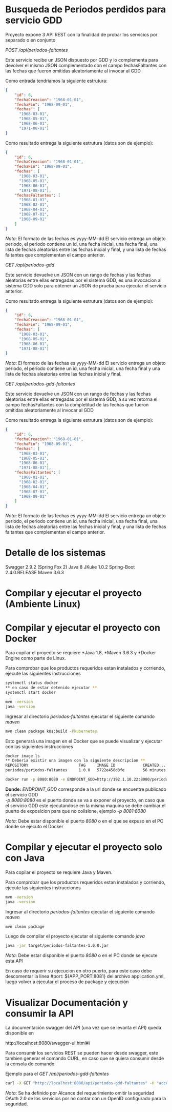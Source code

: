 # Busqueda de Periodos perdidos para servicio GDD

Proyecto expone 3 API REST con la finalidad de probar los servicios por separado o en conjunto

*POST /api/periodos-faltantes*

Este servicio recibe un JSON dispuesto por GDD y lo complementa para devolver el mismo JSON complementado con el campo fechasFaltantes con las fechas que fueron omitidas aleatoriamente al invocar al GDD

Como entrada tendriamos la siguiente estrutura:

```json
{
    "id": 6,
    "fechaCreacion": "1968-01-01",
    "fechaFin": "1968-09-01",
    "fechas": [
      "1968-03-01",
      "1968-05-01",
      "1968-06-01",
      "1971-08-01"]
}
```

Como resultado entrega la siguiente estrutura (datos son de ejemplo):

```json
{
    "id": 6,
    "fechaCreacion": "1968-01-01",
    "fechaFin": "1968-09-01",
    "fechas": [
      "1968-03-01",
      "1968-05-01",
      "1968-06-01",
      "1971-08-01"],
	"fechasFaltantes": [
	  "1968-01-01",
	  "1968-02-01",
	  "1968-04-01",
	  "1968-07-01",
	  "1968-09-01"
	]
}
```
*Nota*:
El formato de las fechas es yyyy-MM-dd
El servicio entrega un objeto periodo, el periodo contiene un id, una fecha inicial, una fecha final, una lista de fechas aleatorias entre las fechas inicial y final, y una lista de fechas faltantes que complementan el campo anterior.


*GET /api/periodos-gdd*

Este servicio devuelve un JSON con un rango de fechas y las fechas aleatorias entre ellas entregadas por el sistema GDD, es una invocacion al sistema GDD solo para obtener un JSON de prueba para ejecutar el servicio anterior.

Como resultado entrega la siguiente estrutura (datos son de ejemplo):

```json
{
    "id": 6,
    "fechaCreacion": "1968-01-01",
    "fechaFin": "1968-09-01",
    "fechas": [
      "1968-03-01",
      "1968-05-01",
      "1968-06-01",
      "1971-08-01"]
}
```
*Nota*:
El formato de las fechas es yyyy-MM-dd
El servicio entrega un objeto periodo, el periodo contiene un id, una fecha inicial, una fecha final y una lista de fechas aleatorias entre las fechas inicial y final.


*GET /api/periodos-gdd-faltantes*

Este servicio devuelve un JSON con un rango de fechas y las fechas aleatorias entre ellas entregadas por el sistema GDD, a su vez retorna el campo fechasFaltantes con la completitud de las fechas que fueron omitidas aleatoriamente al invocar al GDD

Como resultado entrega la siguiente estrutura (datos son de ejemplo):

```json
{
    "id": 6,
    "fechaCreacion": "1968-01-01",
    "fechaFin": "1968-09-01",
    "fechas": [
      "1968-03-01",
      "1968-05-01",
      "1968-06-01",
      "1971-08-01"],
	"fechasFaltantes": [
	  "1968-01-01",
	  "1968-02-01",
	  "1968-04-01",
	  "1968-07-01",
	  "1968-09-01"
	]
}
```
*Nota*:
El formato de las fechas es yyyy-MM-dd
El servicio entrega un objeto periodo, el periodo contiene un id, una fecha inicial, una fecha final, una lista de fechas aleatorias entre las fechas inicial y final, y una lista de fechas faltantes que complementan el campo anterior.


# Detalle de los sistemas

Swagger 2.9.2 (Spring Fox 2)
Java 8
JKuke 1.0.2
Spring-Boot 2.4.0.RELEASE
Maven 3.6.3


# Compilar y ejecutar el proyecto (Ambiente Linux)

# Compilar y ejecutar el proyecto con Docker

Para copilar el proyecto se requiere 
*Java 1.8, 
*Maven 3.6.3 y 
*Docker Engine como parte de Linux.

Para comprobar que los productos requeridos estan instalados y corriendo, ejecute las siguientes instrucciones

```bash
systemctl status docker
** en caso de estar detenido ejecutar **
systemctl start docker

mvn -version
java -version
```

Ingresar al directorio *periodos-faltantes* ejecutar el siguiente comando *maven*

```bash
mvn clean package k8s:build -Pkubernetes
```

Esto generará una imagen en el Docker que se puede visualizar y ejecutar con las siguientes instrucciones

```bash
docker image ls
** Deberia existir una imagen con la siguiente descripcion **
REPOSITORY                      TAG     IMAGE ID            CREATED...
periodos/periodos-faltantes		1.0.0	5722e458d3fe		56 minutes ago...

docker run -p 8080:8080 -e ENDPOINT_GDD=http://192.1.10.22:8080/periodos/api -d periodos/periodos-faltantes:1.0.0

```

**Donde:**
*ENDPOINT_GDD* corresponde a la url donde se encuentre publicado el servicio GDD  
*-p 8080:8080* es el puerto donde se va a exponer el proyecto, en caso que el servicio GDD este ejecutandose en la misma maquina se debe cambiar el puerto de exposicion para que no colisione, ejemplo *-p 8081:8080*

*Nota*:
Debe estar disponible el puerto *8080* o en el que se expuso en el PC donde se ejecuto el Docker

# Compilar y ejecutar el proyecto solo con Java

Para copilar el proyecto se requiere Java y Maven.

Para comprobar que los productos requeridos estan instalados y corriendo, ejecute las siguientes instrucciones

```bash
mvn -version
java -version
```

Ingresar al directorio *periodos-faltantes* ejecutar el siguiente comando *maven*

```bash
mvn clean package
```

Luego de compilar el proyecto ejecutar el siguiente comando *java*

```bash
java -jar target/periodos-faltantes-1.0.0.jar
```
*Nota*:
Debe estar disponible el puerto *8080* o en el PC donde se ejecute esta API

En caso de requerir su ejecucion en otro puerto, para este caso debe descomentar la linea #port: ${APP_PORT:8081} del archivo application.yml, luego volver a ejecutar el proceso de package y ejecución


# Visualizar Documentación y consumir la API

La documentación swagger del API (una vez que se levanta el API) queda disponible en

http://localhost:8080/swagger-ui.html#/

Para consumir los servicios REST se pueden hacer desde swagger, este tambien generar el comando CURL, en caso que se quiera consumir desde la consola de comando

Ejemplo para el *GET /api/periodos-gdd-faltantes*

```bash
curl -X GET "http://localhost:8080/api/periodos-gdd-faltantes" -H "accept: application/json"
```

*Nota*:
Se ha definido por Alcance del requerimiento omitir la seguridad OAuth 2.0 de los servicios por no contar con un OpenID configurado para la seguridad. 